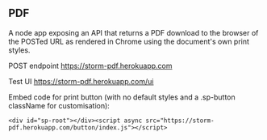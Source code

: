 ## PDF

A node app exposing an API that returns a PDF download to the browser of the POSTed URL as rendered in Chrome using the document's own print styles.

POST endpoint https://storm-pdf.herokuapp.com

Test UI https://storm-pdf.herokuapp.com/ui

Embed code for print button (with no default styles and a .sp-button className for customisation):
```
<div id="sp-root"></div><script async src="https://storm-pdf.herokuapp.com/button/index.js"></script>
```

